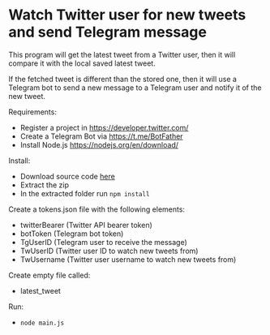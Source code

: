 # Watch Twitter user for new tweets and send Telegram message

This program will get the latest tweet from a Twitter user, then it will compare it with the local saved latest tweet. 

If the fetched tweet is different than the stored one, then it will use a Telegram bot to send a new message to a Telegram user and notify it of the new tweet.

Requirements:
- Register a project in https://developer.twitter.com/
- Create a Telegram Bot via https://t.me/BotFather 
- Install Node.js https://nodejs.org/en/download/

Install:
- Download source code [here](https://github.com/joeperpetua/twitter-watch-to-tg/archive/refs/heads/main.zip)
- Extract the zip
- In the extracted folder run `npm install`

Create a tokens.json file with the following elements:
- twitterBearer (Twitter API bearer token)
- botToken (Telegram bot token)
- TgUserID (Telegram user to receive the message)
- TwUserID (Twitter user ID to watch new tweets from)
- TwUsername (Twitter user username to watch new tweets from)

Create empty file called:
- latest_tweet

Run:

- `node main.js`